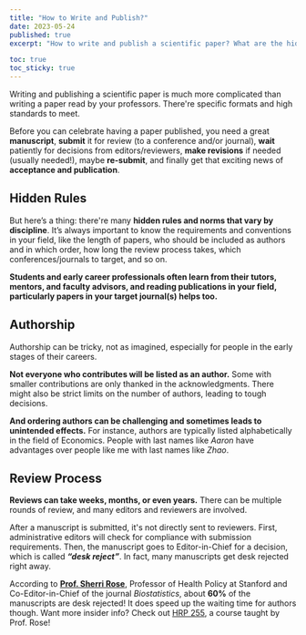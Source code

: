 ```yaml
---
title: "How to Write and Publish?"
date: 2023-05-24
published: true
excerpt: "How to write and publish a scientific paper? What are the hidden rules?"

toc: true
toc_sticky: true
---
```


Writing and publishing a scientific paper is much more complicated than writing a paper read by your professors. There're specific formats and high standards to meet. 

Before you can celebrate having a paper published, you need a great **manuscript**, **submit** it for review (to a conference and/or journal), **wait** patiently for decisions from editors/reviewers, **make revisions** if needed (usually needed!), maybe **re-submit**, and finally get that exciting news of **acceptance and publication**.

## Hidden Rules

But here’s a thing: there're many **hidden rules and norms that vary by discipline**. It’s always important to know the requirements and conventions in your field, like the length of papers, who should be included as authors and in which order, how long the review process takes, which conferences/journals to target, and so on. 

**Students and early career professionals often learn from their tutors, mentors, and faculty advisors, and reading publications in your field, particularly papers in your target journal(s) helps too.**

## Authorship

Authorship can be tricky, not as imagined, especially for people in the early stages of their careers.

**Not everyone who contributes will be listed as an author.** Some with smaller contributions are only thanked in the acknowledgments. There might also be strict limits on the number of authors, leading to tough decisions. 

**And ordering authors can be challenging and sometimes leads to unintended effects.** For instance, authors are typically listed alphabetically in the field of Economics. People with last names like *Aaron* have advantages over people like me with last names like *Zhao*.

## Review Process

**Reviews can take weeks, months, or even years.** There can be multiple rounds of review, and many editors and reviewers are involved. 

After a manuscript is submitted, it's not directly sent to reviewers. First, administrative editors will check for compliance with submission requirements. Then, the manuscript goes to Editor-in-Chief for a decision, which is called ***“desk reject”***. In fact, many manuscripts get desk rejected right away. 

According to <a href="https://profiles.stanford.edu/sherrirose">**Prof. Sherri Rose**</a>, Professor of Health Policy at Stanford and Co-Editor-in-Chief of the journal *Biostatistics*, about **60%** of the manuscripts are desk rejected! It does speed up the waiting time for authors though. Want more insider info? Check out <a href="https://decodingacademia.org/">HRP 255</a>, a course taught by Prof. Rose!


